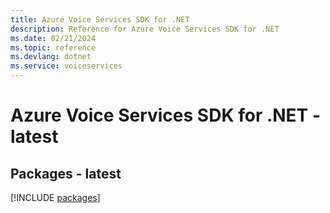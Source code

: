 ```yaml
---
title: Azure Voice Services SDK for .NET
description: Reference for Azure Voice Services SDK for .NET
ms.date: 02/21/2024
ms.topic: reference
ms.devlang: dotnet
ms.service: voiceservices
---
```

# Azure Voice Services SDK for .NET - latest
## Packages - latest
[!INCLUDE [packages](voice-services-index.md)]